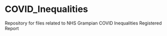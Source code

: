 # COVID_Inequalities
Repository for files related to NHS Grampian COVID Inequalities Registered Report
